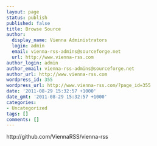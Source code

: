 ```yaml
---
layout: page
status: publish
published: false
title: Browse Source
author:
  display_name: Vienna Administrators
  login: admin
  email: vienna-rss-admins@sourceforge.net
  url: http://www.vienna-rss.com
author_login: admin
author_email: vienna-rss-admins@sourceforge.net
author_url: http://www.vienna-rss.com
wordpress_id: 355
wordpress_url: http://www.vienna-rss.com/?page_id=355
date: '2011-08-29 15:32:57 +1000'
date_gmt: '2011-08-29 15:32:57 +1000'
categories:
- Uncategorized
tags: []
comments: []
---
```

<p>http://github.com/ViennaRSS/vienna-rss</p>
